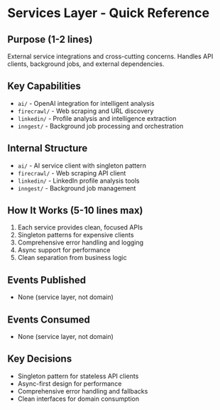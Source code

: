 # Services Layer - Quick Reference

## Purpose (1-2 lines)
External service integrations and cross-cutting concerns.
Handles API clients, background jobs, and external dependencies.

## Key Capabilities
- `ai/` - OpenAI integration for intelligent analysis
- `firecrawl/` - Web scraping and URL discovery
- `linkedin/` - Profile analysis and intelligence extraction
- `inngest/` - Background job processing and orchestration

## Internal Structure
- `ai/` - AI service client with singleton pattern
- `firecrawl/` - Web scraping API client
- `linkedin/` - LinkedIn profile analysis tools
- `inngest/` - Background job management

## How It Works (5-10 lines max)
1. Each service provides clean, focused APIs
2. Singleton patterns for expensive clients
3. Comprehensive error handling and logging
4. Async support for performance
5. Clean separation from business logic

## Events Published
- None (service layer, not domain)

## Events Consumed
- None (service layer, not domain)

## Key Decisions
- Singleton pattern for stateless API clients
- Async-first design for performance
- Comprehensive error handling and fallbacks
- Clean interfaces for domain consumption 